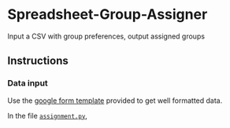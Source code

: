 # Spreadsheet-Group-Assigner
 Input a CSV with group preferences, output assigned groups

## Instructions
### Data input
Use the [google form template](https://drive.google.com/open?id=15_yerA5hBO3Rknj1UEUQMHJOs0n8nOVn) provided to get well formatted data.

In the file [`assignment.py`](https://github.com/bCubed3/Spreadsheet-Group-Assigner/blob/master/assigment.py), 